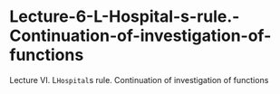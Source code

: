 # Lecture-6-L-Hospital-s-rule.-Continuation-of-investigation-of-functions
Lecture VI. L`Hospital`s rule. Continuation of investigation of functions


[](https://github.com/AM-PJATK/Lecture-6-L-Hospital-s-rule.-Continuation-of-investigation-of-functions/blob/main/6.4.png)
